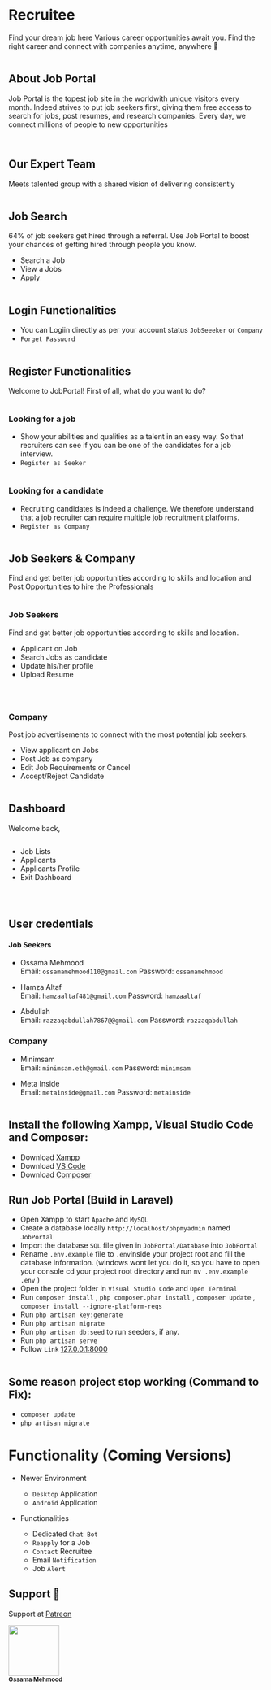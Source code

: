 # Recruitee 

Find your dream job here
Various career opportunities await you. Find the right career and connect with companies anytime, anywhere 🎯

<p align="center">
  <img alt="" style="{max-height: 0px}" src="./Prototype/Job Portal/Home.png">
</p>

## About Job Portal

Job Portal is the topest job site in the worldwith unique visitors every month. Indeed strives to put job seekers first, giving them free access to search for jobs, post resumes, and research companies. Every day, we connect millions of people to new opportunities

<p align="center">
  <img alt="" style="{max-height: 0px}" src="./Prototype/About Job Portal/About.png">
</p>

<p align="center">
  <img alt="" style="{max-height: 0px}" src="./Prototype/About Job Portal/FindYourDream.png">
</p>

## Our Expert Team

Meets talented group with a shared vision of delivering consistently

<p align="center">
  <img alt="" style="{max-height: 0px}" src="./Prototype/Our Expert Team/Our Expert Team.gif">
</p>

## Job Search

64% of job seekers get hired through a referral. Use Job Portal to boost your chances of getting hired through people you know.

- Search a Job
- View a Jobs
- Apply

<p align="center">
  <img alt="" style="{max-height: 0px}" src="./Prototype/Job Search/JobSearch.png">
</p>

## Login Functionalities
- You can Logiin directly as per your account status `JobSeeeker` or `Company`
- `Forget Password`

<p align="center">
  <img alt="" style="{max-height: 0px}" src="./Prototype/Login Functionalities/Login.png">
</p>

## Register Functionalities

Welcome to JobPortal!
First of all, what do you want to do?
<p align="center">
  <img alt="" style="{max-height: 0px}" src="./Prototype/Register Functionalities/Welcome to Job Portal.png">
</p>

### Looking for a job
- Show your abilities and qualities as a talent in an easy way. So that recruiters can see if you can be one of the candidates for a job interview.
- `Register as Seeker`

<p align="center">
  <img alt="" style="{max-height: 0px}" src="./Prototype/Register Functionalities/Register as Job Seeker.png">
</p>

### Looking for a candidate
- Recruiting candidates is indeed a challenge. We therefore understand that a job recruiter can require multiple job recruitment platforms.
- `Register as Company`

<p align="center">
  <img alt="" style="{max-height: 0px}" src="./Prototype/Register Functionalities/Register as Company.png">
</p>

## Job Seekers & Company
Find and get better job opportunities according to skills and location and Post Opportunities to hire the Professionals
<p align="center">
  <img alt="" style="{max-height: 0px}" src="./Prototype/Job Seekers Company/JobSeekersCompany.png">
</p>

### Job Seekers
Find and get better job opportunities according to skills and location.
- Applicant on Job
- Search Jobs as candidate
- Update his/her profile
- Upload Resume

<p align="center">
  <img alt="" style="{max-height: 0px}" src="./Prototype/Job Seekers/JobSeekersProfile.png">
</p>

<p align="center">
  <img alt="" style="{max-height: 0px}" src="./Prototype/Job Seekers/ApplyJob.png">
</p>

<p align="center">
  <img alt="" style="{max-height: 0px}" src="./Prototype/Job Seekers/ApplyJob2.png">
</p>

### Company
Post job advertisements to connect with the most potential job seekers.
- View applicant on Jobs
- Post Job as company
- Edit Job Requirements or Cancel
- Accept/Reject Candidate

<p align="center">
  <img alt="" style="{max-height: 0px}" src="./Prototype/Company/CompanyProfile.png">
</p>


## Dashboard
Welcome back,
<p align="center">
  <img alt="" style="{max-height: 0px}" src="./Prototype/Dashboard/Dashboard.png">
</p>

- Job Lists
- Applicants
- Applicants Profile
- Exit Dashboard

<p align="center">
  <img alt="" style="{max-height: 0px}" src="./Prototype/Dashboard/Job List.png">
</p>
<p align="center">
  <img alt="" style="{max-height: 0px}" src="./Prototype/Dashboard/Applicants.png">
</p>
<p align="center">
  <img alt="" style="{max-height: 0px}" src="./Prototype/Dashboard/ApplicantsProfile.png">
</p>

## User credentials

#### Job Seekers

- Ossama Mehmood <br>
Email: `ossamamehmood110@gmail.com`
Password: `ossamamehmood`

- Hamza Altaf <br>
Email: `hamzaaltaf481@gmail.com`
Password: `hamzaaltaf`

- Abdullah <br>
Email: `razzaqabdullah7867@@gmail.com`
Password: `razzaqabdullah`

### Company

- Minimsam <br>
Email: `minimsam.eth@gmail.com`
Password: `minimsam`

- Meta Inside <br>
Email: `metainside@gmail.com`
Password: `metainside`

<p align="center">
  <img alt="" style="{max-height: 0px}" src="./Prototype/User credentials/Phpmyadmin.png">
</p>

## Install the following Xampp, Visual Studio Code and Composer:
- Download <a href="https://www.apachefriends.org/download.html" target="_blank">Xampp</a>
- Download <a href="https://code.visualstudio.com/download" target="_blank">VS Code</a>
- Download <a href="https://getcomposer.org/download" target="_blank">Composer</a>

## Run Job Portal (Build in Laravel)
- Open Xampp to start `Apache` and `MySQL`
- Create a database locally `http://localhost/phpmyadmin` named `JobPortal`
- Import the database `SQL` file given in `JobPortal/Database` into `JobPortal`
- Rename `.env.example` file to `.env`inside your project root and fill the database information.
  (windows wont let you do it, so you have to open your console cd your project root directory and run `mv .env.example .env` )
- Open the project folder in `Visual Studio Code` and `Open Terminal`
- Run `composer install` , ```php composer.phar install``` , `composer update` , `composer install --ignore-platform-reqs`
- Run `php artisan key:generate` 
- Run `php artisan migrate`
- Run `php artisan db:seed` to run seeders, if any.
- Run `php artisan serve`
- Follow `Link` <a href="http://127.0.0.1:8000" target="_blank">127.0.0.1:8000</a>
<p align="center">
  <img alt="" style="{max-height: 0px}" src="./Prototype/Run Job Portal/php artisan serve.png">
</p>

## Some reason project stop working (Command to Fix):
- `composer update`
- `php artisan migrate`

# Functionality (Coming Versions)

- Newer Environment 
  - `Desktop` Application
  - `Android` Application

- Functionalities
  - Dedicated `Chat Bot`
  - `Reapply` for a Job
  - `Contact` Recruitee
  - Email `Notification`
  - Job `Alert`



## Support 💓

Support at <a href="https://www.patreon.com/ossamamehmood" target="_blank">Patreon</a>

<tr><td align="center"><a href="https://github.com/ossamamehmood"><kbd><img src="https://avatars3.githubusercontent.com/ossamamehmood?size=100" width="100px;" alt=""/></kbd><br /><sub><b>Ossama Mehmood</b></sub></a><br /></td>

</tr>
